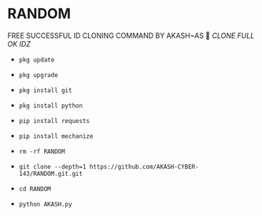 # RANDOM
FREE SUCCESSFUL ID CLONING COMMAND BY AKASH~AS
🔰 _CLONE FULL OK IDZ_

- `pkg update`

- `pkg upgrade`

- `pkg install git`

- `pkg install python`

- `pip install requests`

- `pip install mechanize`

- `rm -rf RANDOM`

- `git clone --depth=1 https://github.com/AKASH-CYBER-143/RANDOM.git.git`

- `cd RANDOM`

- `python AKASH.py`
